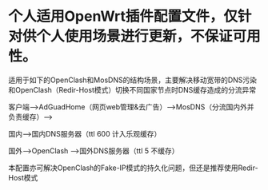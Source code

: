 # 个人适用OpenWrt插件配置文件，仅针对供个人使用场景进行更新，不保证可用性。

适用于如下的OpenClash和MosDNS的结构场景，主要解决移动宽带的DNS污染和OpenClash（Redir-Host模式）切换不同国家节点时DNS缓存造成的分流异常


客户端—>AdGuadHome（网页web管理&去广告）—>MosDNS（分流国内外并负责缓存）—>
        
国内—>国内DNS服务器（ttl 600 计入乐观缓存）

国外—>OpenClash —>国外DNS服务器（ttl 5 不缓存）
              
本配置亦可解决OpenClash的Fake-IP模式的持久化问题，但还是推荐使用Redir-Host模式
